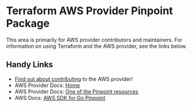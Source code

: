 # Terraform AWS Provider Pinpoint Package

This area is primarily for AWS provider contributors and maintainers. For information on _using_ Terraform and the AWS provider, see the links below.


## Handy Links
* [Find out about contributing](../../../docs/contributing) to the AWS provider!
* AWS Provider Docs: [Home](https://registry.terraform.io/providers/hashicorp/aws/latest/docs)
* AWS Provider Docs: [One of the Pinpoint resources](https://registry.terraform.io/providers/hashicorp/aws/latest/docs/resources/pinpoint_adm_channel)
* AWS Docs: [AWS SDK for Go Pinpoint](https://docs.aws.amazon.com/sdk-for-go/api/service/pinpoint/)

